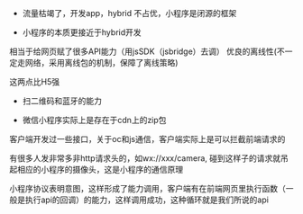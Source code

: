 <!-- 小程序 -->

- 流量枯竭了，开发app，hybrid 不占优，小程序是闭源的框架

- 小程序的本质更接近于hybrid开发

相当于给网页赋了很多API能力（用jsSDK（jsbridge）去调）
优良的离线性(不一定走网络，采用离线包的机制，保障了离线策略)

这两点比H5强

- 扫二维码和蓝牙的能力

- 微信小程序实际上是存在于cdn上的zip包

客户端开发过一些接口，关于oc和js通信，客户端实际上是可以拦截前端请求的

有很多人发非常多非http请求头的，如wx://xxx/camera, 碰到这样子的请求就吊起相应的小程序的摄像头，这是小程序的通信原理

小程序协议表明意图，这样形成了能力调用，客户端有在前端网页里执行函数（一般是执行api的回调）的能力，这样调用成功，这种循环就是我们所说的api



